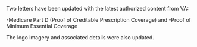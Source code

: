 Two letters have been updated with the latest authorized content from VA:

-Medicare Part D (Proof of Creditable Prescription Coverage) and
-Proof of Minimum Essential Coverage

The logo imagery and associated details were also updated.
